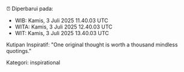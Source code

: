 ⏰ Diperbarui pada:
- WIB: Kamis, 3 Juli 2025 11.40.03 UTC
- WITA: Kamis, 3 Juli 2025 12.40.03 UTC
- WIT: Kamis, 3 Juli 2025 13.40.03 UTC

Kutipan Inspiratif:
"One original thought is worth a thousand mindless quotings."


Kategori: inspirational


